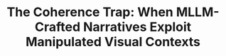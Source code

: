<div align="center">
<h1>The Coherence Trap: When MLLM-Crafted Narratives Exploit Manipulated Visual Contexts</h1>


<div align="center">
